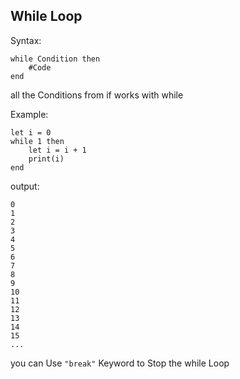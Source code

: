 
## While Loop

Syntax:

```
while Condition then
    #Code
end
```

all the Conditions from if works with while

Example:
```
let i = 0
while 1 then
    let i = i + 1
    print(i)
end
```
output:
```
0
1
2
3
4
5
6
7
8
9
10
11
12
13
14
15
...
```
you can Use ```"break"``` Keyword to Stop the while Loop